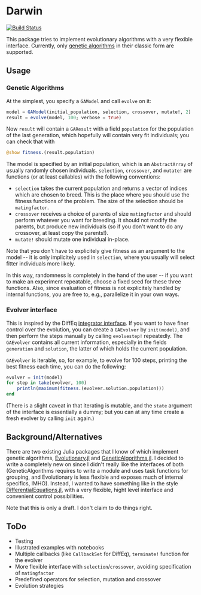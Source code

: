 # Darwin

[![Build
Status](https://travis-ci.org/phipsgabler/Darwin.jl.svg?branch=master)](https://travis-ci.org/phipsgabler/Darwin.jl)

This package tries to implement evolutionary algorithms with a very flexible interface.  Currently,
only [genetic algorithms](http://www.scholarpedia.org/article/Genetic_algorithms) in their classic
form are supported.

## Usage

### Genetic Algorithms

At the simplest, you specify a `GAModel` and call `evolve` on it:

```julia
model = GAModel(initial_population, selection, crossover, mutate!, 2)
result = evolve(model, 100; verbose = true)
```

Now `result` will contain a `GAResult` with a field `population` for the population of the last
generation, which hopefully will contain very fit individuals; you can check that with

```julia
@show fitness.(result.population)
```

The model is specified by an initial population, which is an `AbstractArray` of usually randomly
chosen individuals.  `selection`, `crossover`, and `mutate!` are functions (or at least callables)
with the following conventions:

- `selection` takes the current population and returns a vector of indices which are chosen to
  breed.  This is the place where you should use the fitness functions of the problem.
  The size of the selection should be `matingfactor`. 
- `crossover` receives a choice of parents of size `matingfactor` and should perform whatever you
  want for breeding.  It should not modify the parents, but produce new individuals (so if you don't
  want to do any crossover, at least copy the parents!).
- `mutate!` should mutate one individual in-place.

Note that you don't have to explicitely give fitness as an argument to the model -- it is only
implicitely used in `selection`, where you usually will select fitter individuals more likely.

In this way, randomness is completely in the hand of the user -- if you want to make an experiment
repeatable, choose a fixed seed for these three functions.  Also, since evaluation of fitness is not
explicitely handled by internal functions, you are free to, e.g., parallelize it in your own ways.

### Evolver interface

This is inspired by the DiffEq [integrator
interface](http://docs.juliadiffeq.org/stable/basics/integrator.html).  If you want to have finer
control over the evolution, you can create a `GAEvolver` by `init(model)`, and then perform the
steps manually by calling `evolvestep!` repeatedly.  The `GAEvolver` contains all current
information, especially in the fields `generation` and `solution`, the latter of which holds the
current population.

`GAEvolver` is iterable, so, for example, to evolve for 100 steps, printing the best fitness each
time, you can do the following:

```julia
evolver = init(model)
for step in take(evolver, 100)
	println(maximum(fitness.(evolver.solution.population)))
end
```

(There is a slight caveat in that iterating is mutable, and the `state` argument of the interface is
essentially a dummy; but you can at any time create a fresh evolver by calling `init` again.)

## Background/Alternatives

There are two existing Julia packages that I know of which implement genetic algorithms,
[Evolutionary.jl](https://github.com/wildart/Evolutionary.jl) and
[GeneticAlgorithms.jl](https://github.com/WestleyArgentum/GeneticAlgorithms.jl).  I decided to write
a completely new on since I didn't really like the interfaces of both (GeneticAlgorithms requires to
write a module and uses task functions for grouping, and Evolutionary is less flexible and exposes
much of internal specifics, IMHO).  Instead, I wanted to have something like in the style
[DifferentialEquations.jl](https://github.com/JuliaDiffEq/DifferentialEquations.jl), with a very
flexible, hight level interface and convenient control possibilities.

Note that this is only a draft.  I don't claim to do things right.


## ToDo

- Testing
- Illustrated examples with notebooks
- Multiple callbacks (like `CallbackSet` for DiffEq), `terminate!` function for the evolver
- More flexible interface with `selection`/`crossover`, avoiding specification of `matingfactor`
- Predefined operators for selection, mutation and crossover
- Evolution strategies
